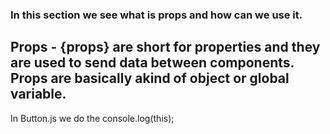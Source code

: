 ### In this section we see what is props and how can we use it. 

## Props - {props} are short for properties and they are used to send data between components. Props are basically akind of object or global variable. 

In Button.js we do the console.log(this);
 